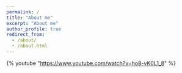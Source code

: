 ```yaml
---
permalink: /
title: "About me"
excerpt: "About me"
author_profile: true
redirect_from: 
  - /about/
  - /about.html
---
```

{% youtube "https://www.youtube.com/watch?v=ho8-vK0L1_8" %}
